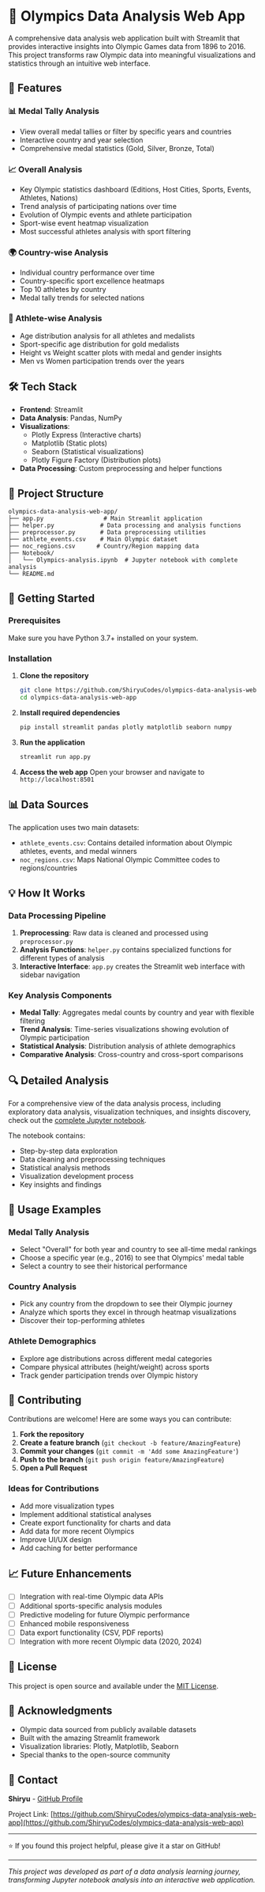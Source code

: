 # 🏅 Olympics Data Analysis Web App

A comprehensive data analysis web application built with Streamlit that provides interactive insights into Olympic Games data from 1896 to 2016. This project transforms raw Olympic data into meaningful visualizations and statistics through an intuitive web interface.

## 🌟 Features

### 📊 Medal Tally Analysis
- View overall medal tallies or filter by specific years and countries
- Interactive country and year selection
- Comprehensive medal statistics (Gold, Silver, Bronze, Total)

### 📈 Overall Analysis
- Key Olympic statistics dashboard (Editions, Host Cities, Sports, Events, Athletes, Nations)
- Trend analysis of participating nations over time
- Evolution of Olympic events and athlete participation
- Sport-wise event heatmap visualization
- Most successful athletes analysis with sport filtering

### 🌍 Country-wise Analysis
- Individual country performance over time
- Country-specific sport excellence heatmaps
- Top 10 athletes by country
- Medal tally trends for selected nations

### 👥 Athlete-wise Analysis
- Age distribution analysis for all athletes and medalists
- Sport-specific age distribution for gold medalists
- Height vs Weight scatter plots with medal and gender insights
- Men vs Women participation trends over the years

## 🛠️ Tech Stack

- **Frontend**: Streamlit
- **Data Analysis**: Pandas, NumPy
- **Visualizations**: 
  - Plotly Express (Interactive charts)
  - Matplotlib (Static plots)
  - Seaborn (Statistical visualizations)
  - Plotly Figure Factory (Distribution plots)
- **Data Processing**: Custom preprocessing and helper functions

## 📁 Project Structure

```
olympics-data-analysis-web-app/
├── app.py                 # Main Streamlit application
├── helper.py             # Data processing and analysis functions
├── preprocessor.py       # Data preprocessing utilities
├── athlete_events.csv    # Main Olympic dataset
├── noc_regions.csv      # Country/Region mapping data
├── Notebook/
│   └── Olympics-analysis.ipynb  # Jupyter notebook with complete analysis
└── README.md
```

## 🚀 Getting Started

### Prerequisites

Make sure you have Python 3.7+ installed on your system.

### Installation

1. **Clone the repository**
   ```bash
   git clone https://github.com/ShiryuCodes/olympics-data-analysis-web-app.git
   cd olympics-data-analysis-web-app
   ```

2. **Install required dependencies**
   ```bash
   pip install streamlit pandas plotly matplotlib seaborn numpy
   ```

3. **Run the application**
   ```bash
   streamlit run app.py
   ```

4. **Access the web app**
   Open your browser and navigate to `http://localhost:8501`

## 📊 Data Sources

The application uses two main datasets:
- `athlete_events.csv`: Contains detailed information about Olympic athletes, events, and medal winners
- `noc_regions.csv`: Maps National Olympic Committee codes to regions/countries

## 💡 How It Works

### Data Processing Pipeline
1. **Preprocessing**: Raw data is cleaned and processed using `preprocessor.py`
2. **Analysis Functions**: `helper.py` contains specialized functions for different types of analysis
3. **Interactive Interface**: `app.py` creates the Streamlit web interface with sidebar navigation

### Key Analysis Components

- **Medal Tally**: Aggregates medal counts by country and year with flexible filtering
- **Trend Analysis**: Time-series visualizations showing evolution of Olympic participation
- **Statistical Analysis**: Distribution analysis of athlete demographics
- **Comparative Analysis**: Cross-country and cross-sport comparisons

## 🔍 Detailed Analysis

For a comprehensive view of the data analysis process, including exploratory data analysis, visualization techniques, and insights discovery, check out the [complete Jupyter notebook](https://github.com/ShiryuCodes/olympics-data-analysis-web-app/blob/main/Notebook/Olympics-analysis.ipynb).

The notebook contains:
- Step-by-step data exploration
- Data cleaning and preprocessing techniques
- Statistical analysis methods
- Visualization development process
- Key insights and findings

## 📱 Usage Examples

### Medal Tally Analysis
- Select "Overall" for both year and country to see all-time medal rankings
- Choose a specific year (e.g., 2016) to see that Olympics' medal table
- Select a country to see their historical performance

### Country Analysis
- Pick any country from the dropdown to see their Olympic journey
- Analyze which sports they excel in through heatmap visualizations
- Discover their top-performing athletes

### Athlete Demographics
- Explore age distributions across different medal categories
- Compare physical attributes (height/weight) across sports
- Track gender participation trends over Olympic history

## 🤝 Contributing

Contributions are welcome! Here are some ways you can contribute:

1. **Fork the repository**
2. **Create a feature branch** (`git checkout -b feature/AmazingFeature`)
3. **Commit your changes** (`git commit -m 'Add some AmazingFeature'`)
4. **Push to the branch** (`git push origin feature/AmazingFeature`)
5. **Open a Pull Request**

### Ideas for Contributions
- Add more visualization types
- Implement additional statistical analyses
- Create export functionality for charts and data
- Add data for more recent Olympics
- Improve UI/UX design
- Add caching for better performance

## 📈 Future Enhancements

- [ ] Integration with real-time Olympic data APIs
- [ ] Additional sports-specific analysis modules
- [ ] Predictive modeling for future Olympic performance
- [ ] Enhanced mobile responsiveness
- [ ] Data export functionality (CSV, PDF reports)
- [ ] Integration with more recent Olympic data (2020, 2024)

## 📜 License

This project is open source and available under the [MIT License](LICENSE).

## 🙏 Acknowledgments

- Olympic data sourced from publicly available datasets
- Built with the amazing Streamlit framework
- Visualization libraries: Plotly, Matplotlib, Seaborn
- Special thanks to the open-source community

## 📧 Contact

**Shiryu** - [GitHub Profile](https://github.com/ShiryuCodes)

Project Link: [https://github.com/ShiryuCodes/olympics-data-analysis-web-app](https://github.com/ShiryuCodes/olympics-data-analysis-web-app)

---

⭐ If you found this project helpful, please give it a star on GitHub!

---

*This project was developed as part of a data analysis learning journey, transforming Jupyter notebook analysis into an interactive web application.*
